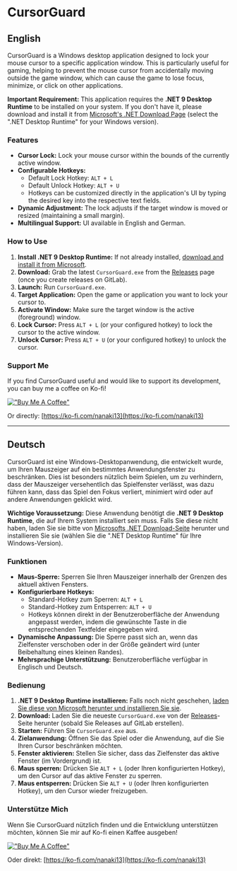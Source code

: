 # CursorGuard

## English

CursorGuard is a Windows desktop application designed to lock your mouse cursor to a specific application window. This is particularly useful for gaming, helping to prevent the mouse cursor from accidentally moving outside the game window, which can cause the game to lose focus, minimize, or click on other applications.

**Important Requirement:** This application requires the **.NET 9 Desktop Runtime** to be installed on your system. If you don't have it, please download and install it from [Microsoft's .NET Download Page](https://dotnet.microsoft.com/download/dotnet/9.0) (select the ".NET Desktop Runtime" for your Windows version).

### Features

*   **Cursor Lock:** Lock your mouse cursor within the bounds of the currently active window.
*   **Configurable Hotkeys:** 
    *   Default Lock Hotkey: `ALT + L`
    *   Default Unlock Hotkey: `ALT + U`
    *   Hotkeys can be customized directly in the application's UI by typing the desired key into the respective text fields.
*   **Dynamic Adjustment:** The lock adjusts if the target window is moved or resized (maintaining a small margin).
*   **Multilingual Support:** UI available in English and German.

### How to Use

1.  **Install .NET 9 Desktop Runtime:** If not already installed, [download and install it from Microsoft](https://dotnet.microsoft.com/download/dotnet/9.0).
2.  **Download:** Grab the latest `CursorGuard.exe` from the [Releases](../../releases) page (once you create releases on GitLab).
3.  **Launch:** Run `CursorGuard.exe`.
4.  **Target Application:** Open the game or application you want to lock your cursor to.
5.  **Activate Window:** Make sure the target window is the active (foreground) window.
6.  **Lock Cursor:** Press `ALT + L` (or your configured hotkey) to lock the cursor to the active window.
7.  **Unlock Cursor:** Press `ALT + U` (or your configured hotkey) to unlock the cursor.

### Support Me

If you find CursorGuard useful and would like to support its development, you can buy me a coffee on Ko-fi!

[!["Buy Me A Coffee"](https://ko-fi.com/img/githubbutton_sm.svg)](https://ko-fi.com/nanaki13)

Or directly: [https://ko-fi.com/nanaki13](https://ko-fi.com/nanaki13)

---

## Deutsch

CursorGuard ist eine Windows-Desktopanwendung, die entwickelt wurde, um Ihren Mauszeiger auf ein bestimmtes Anwendungsfenster zu beschränken. Dies ist besonders nützlich beim Spielen, um zu verhindern, dass der Mauszeiger versehentlich das Spielfenster verlässt, was dazu führen kann, dass das Spiel den Fokus verliert, minimiert wird oder auf andere Anwendungen geklickt wird.

**Wichtige Voraussetzung:** Diese Anwendung benötigt die **.NET 9 Desktop Runtime**, die auf Ihrem System installiert sein muss. Falls Sie diese nicht haben, laden Sie sie bitte von [Microsofts .NET Download-Seite](https://dotnet.microsoft.com/download/dotnet/9.0) herunter und installieren Sie sie (wählen Sie die ".NET Desktop Runtime" für Ihre Windows-Version).

### Funktionen

*   **Maus-Sperre:** Sperren Sie Ihren Mauszeiger innerhalb der Grenzen des aktuell aktiven Fensters.
*   **Konfigurierbare Hotkeys:**
    *   Standard-Hotkey zum Sperren: `ALT + L`
    *   Standard-Hotkey zum Entsperren: `ALT + U`
    *   Hotkeys können direkt in der Benutzeroberfläche der Anwendung angepasst werden, indem die gewünschte Taste in die entsprechenden Textfelder eingegeben wird.
*   **Dynamische Anpassung:** Die Sperre passt sich an, wenn das Zielfenster verschoben oder in der Größe geändert wird (unter Beibehaltung eines kleinen Randes).
*   **Mehrsprachige Unterstützung:** Benutzeroberfläche verfügbar in Englisch und Deutsch.

### Bedienung

1.  **.NET 9 Desktop Runtime installieren:** Falls noch nicht geschehen, [laden Sie diese von Microsoft herunter und installieren Sie sie](https://dotnet.microsoft.com/download/dotnet/9.0).
2.  **Download:** Laden Sie die neueste `CursorGuard.exe` von der [Releases](../../releases)-Seite herunter (sobald Sie Releases auf GitLab erstellen).
3.  **Starten:** Führen Sie `CursorGuard.exe` aus.
4.  **Zielanwendung:** Öffnen Sie das Spiel oder die Anwendung, auf die Sie Ihren Cursor beschränken möchten.
5.  **Fenster aktivieren:** Stellen Sie sicher, dass das Zielfenster das aktive Fenster (im Vordergrund) ist.
6.  **Maus sperren:** Drücken Sie `ALT + L` (oder Ihren konfigurierten Hotkey), um den Cursor auf das aktive Fenster zu sperren.
7.  **Maus entsperren:** Drücken Sie `ALT + U` (oder Ihren konfigurierten Hotkey), um den Cursor wieder freizugeben.

### Unterstütze Mich

Wenn Sie CursorGuard nützlich finden und die Entwicklung unterstützen möchten, können Sie mir auf Ko-fi einen Kaffee ausgeben!

[!["Buy Me A Coffee"](https://ko-fi.com/img/githubbutton_sm.svg)](https://ko-fi.com/nanaki13)

Oder direkt: [https://ko-fi.com/nanaki13](https://ko-fi.com/nanaki13)
